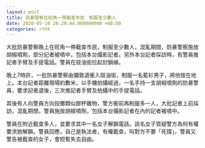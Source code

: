```yaml
---
layout: post
title: 防暴警察在旺角一帶截查市民　制服至少數人
date: 2020-05-10 20:29:44.000000000 +08:00
categories: rthk
---
```


大批防暴警察晚上在旺角一帶截查市民，制服至少數人，混亂期間，防暴警察施放胡椒噴劑，部分記者被噴中，包括本台攝影記者。另外本台記者採訪時，有警員推記者手臂及手提電話。警員在豉油街拉起封鎖線。

晚上7時許，一批防暴警察由彌敦道衝入豉油街，制服一名藍衫男子，將他按在地上。本台記者距離現場約數米，以手機拍攝經過，一名手持一支胡椒噴劑的防暴警員，要求記者退後，三次推記者手臂及拍攝中的手提電話。

其後有人向警員方向投擲類似膠杯雜物，警方衝前再制服多一人，大批記者上前採訪，混亂期間，警員施放胡椒噴劑，包括本台攝影記者在內的記者被噴中。

警員在附近截查多人，並要求其中一名女子解鎖電話，該名女子質疑警方為何有權要求她解鎖。警員回應，自己是執法者，有權截查，叫對方不要「死撐」。警員又警告被截查的女子，會短暫失去自由。
